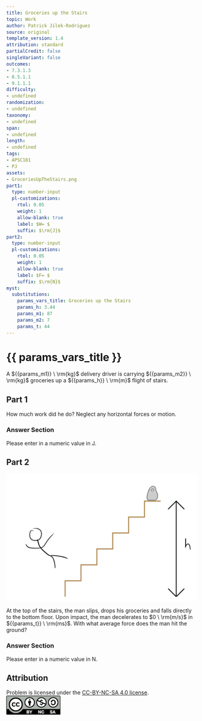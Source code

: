 ```yaml
---
title: Groceries up the Stairs
topic: Work
author: Patrick Jilek-Rodriguez
source: original
template_version: 1.4
attribution: standard
partialCredit: false
singleVariant: false
outcomes:
- 7.3.1.3
- 8.5.1.1
- 9.1.1.1
difficulty:
- undefined
randomization:
- undefined
taxonomy:
- undefined
span:
- undefined
length:
- undefined
tags:
- APSC181
- PJ
assets:
- GroceriesUpTheStairs.png
part1:
  type: number-input
  pl-customizations:
    rtol: 0.05
    weight: 1
    allow-blank: true
    label: $W= $
    suffix: $\rm{J}$
part2:
  type: number-input
  pl-customizations:
    rtol: 0.05
    weight: 1
    allow-blank: true
    label: $F= $
    suffix: $\rm{N}$
myst:
  substitutions:
    params_vars_title: Groceries up the Stairs
    params_h: 3.44
    params_m1: 87
    params_m2: 7
    params_t: 44
---
```

# {{ params_vars_title }}
A ${{params_m1}} \ \rm{kg}$ delivery driver is carrying ${{params_m2}} \ \rm{kg}$ groceries up a ${{params_h}} \ \rm{m}$ flight of stairs.

## Part 1

How much work did he do?
Neglect any horizontal forces or motion.

### Answer Section

Please enter in a numeric value in J.

## Part 2

<img src="GroceriesUpTheStairs.png" width=600 alt="A man falling down a flight of stairs of height h." >

At the top of the stairs, the man slips, drops his groceries and falls directly to the bottom floor.
Upon impact, the man decelerates to $0 \ \rm{m/s}$ in ${{params_t}} \ \rm{ms}$.
With what average force does the man hit the ground?

### Answer Section

Please enter in a numeric value in N.

## Attribution

Problem is licensed under the [CC-BY-NC-SA 4.0 license](https://creativecommons.org/licenses/by-nc-sa/4.0/).<br> ![The Creative Commons 4.0 license requiring attribution-BY, non-commercial-NC, and share-alike-SA license.](https://raw.githubusercontent.com/firasm/bits/master/by-nc-sa.png)